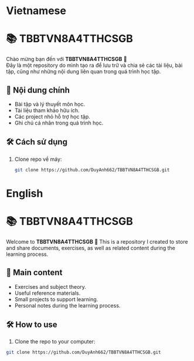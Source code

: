 # Vietnamese
# 📚 TBBTVN8A4TTHCSGB

Chào mừng bạn đến với **TBBTVN8A4TTHCSGB** 🎉  
Đây là một repository do mình tạo ra để lưu trữ và chia sẻ các tài liệu, bài tập, cũng như những nội dung liên quan trong quá trình học tập.  

## 🚀 Nội dung chính
- Bài tập và lý thuyết môn học.
- Tài liệu tham khảo hữu ích.
- Các project nhỏ hỗ trợ học tập.
- Ghi chú cá nhân trong quá trình học.

## 🛠️ Cách sử dụng
1. Clone repo về máy:
   ```bash
   git clone https://github.com/DuyAnh662/TBBTVN8A4TTHCSGB.git


# English
# 📚 TBBTVN8A4TTHCSGB

Welcome to **TBBTVN8A4TTHCSGB** 🎉
This is a repository I created to store and share documents, exercises, as well as related content during the learning process.

## 🚀 Main content
- Exercises and subject theory.
- Useful reference materials.
- Small projects to support learning.
- Personal notes during the learning process.

## 🛠️ How to use
1. Clone the repo to your computer:
```bash
git clone https://github.com/DuyAnh662/TBBTVN8A4TTHCSGB.git
